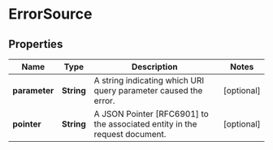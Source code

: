 

# ErrorSource


## Properties

| Name | Type | Description | Notes |
|------------ | ------------- | ------------- | -------------|
|**parameter** | **String** | A string indicating which URI query parameter caused the error. |  [optional] |
|**pointer** | **String** | A JSON Pointer [RFC6901] to the associated entity in the request document. |  [optional] |



